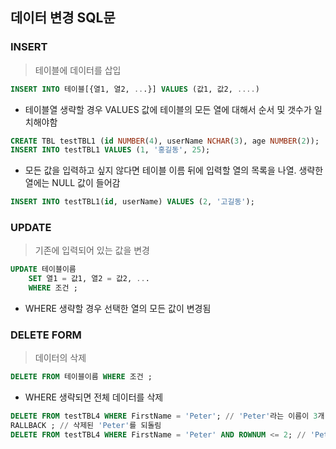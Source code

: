 ## 데이터 변경 SQL문

### INSERT 

> 테이블에 데이터를 삽입

```sql
INSERT INTO 테이블[{열1, 열2, ...}] VALUES (값1, 값2, ....)
```

* 테이블열 생략할 경우  VALUES 값에 테이블의 모든 열에 대해서 순서 및 갯수가 일치해야함

```SQL
CREATE TBL testTBL1 (id NUMBER(4), userName NCHAR(3), age NUMBER(2));
INSERT INTO testTBL1 VALUES (1, '홍길동', 25);
```

* 모든 값을 입력하고 싶지 않다면 테이블 이름 뒤에 입력할 열의 목록을 나열. 생략한 열에는 NULL 값이 들어감

```SQL
INSERT INTO testTBL1(id, userName) VALUES (2, '고길동');
```



### UPDATE

> 기존에 입력되어 있는 값을 변경

```SQL
UPDATE 테이블이름
	SET 열1 = 값1, 열2 = 값2, ...
	WHERE 조건 ;
```

* WHERE  생략할 경우 선택한 열의 모든 값이 변경됨



### DELETE FORM

> 데이터의 삭제

```SQL
DELETE FROM 테이블이름 WHERE 조건 ;
```

* WHERE 생략되면 전체 데이터를 삭제

```SQL
DELETE FROM testTBL4 WHERE FirstName = 'Peter'; // 'Peter'라는 이름이 3개 있을 경우 3개의 행 삭제
RALLBACK ; // 삭제된 'Peter'를 되돌림
DELETE FROM testTBL4 WHERE FirstName = 'Peter' AND ROWNUM <= 2; // 'Peter' 중 상위 2건만 삭제
```



